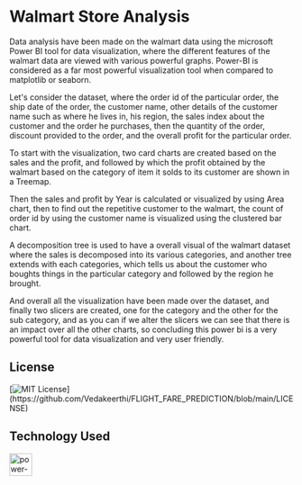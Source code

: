 # Walmart Store Analysis

Data analysis have been made on the walmart data using the microsoft Power BI tool for data visualization, where the different features of the walmart data are viewed with various powerful graphs. Power-BI is considered as a far most powerful visualization tool when compared to matplotlib or seaborn. 

Let's consider the dataset, where the order id of the particular order, the ship date of the order, the customer name, other details of the customer name such as where he lives in, his region, the sales index about the customer and the order he purchases, then the quantity of the order, discount provided to the order, and the overall profit for the particular order.

To start with the visualization, two card charts are created based on the sales and the profit, and followed by which the profit obtained by the walmart based on the category of item it solds to its customer are shown in a Treemap.

Then the sales and profit by Year is calculated or visualized by using Area chart, then to find out the repetitive customer to the walmart, the count of order id by using the customer name is visualized using the clustered bar chart. 

A decomposition tree is used to have a overall visual of the walmart dataset where the sales is decomposed into its various categories, and another tree extends with each categories, which tells us about the customer who boughts things in the particular category and followed by the region he brought.

And overall all the visualization have been made over the dataset, and finally two slicers are created, one for the category and the other for the sub category, and as you can if we alter the slicers we can 
see that there is an impact over all the other charts, so concluding this power bi is a very powerful tool for data visualization and very user friendly.

## License

[![MIT License](https://img.shields.io/apm/l/atomic-design-ui.svg?)](https://github.com/Vedakeerthi/FLIGHT_FARE_PREDICTION/blob/main/LICENSE)

## Technology Used

<a href="https://powerbi.microsoft.com/en-au/" target="_blank" rel="noreferrer"> <img src="https://www.vectorlogo.zone/logos/microsoft_powerbi/microsoft_powerbi-icon.svg" alt="power-bi" width="40" height="40"/> </a>
